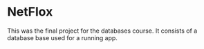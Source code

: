 # NetFlox
This was the final project for the databases course. It consists of a database base used for a running app.

